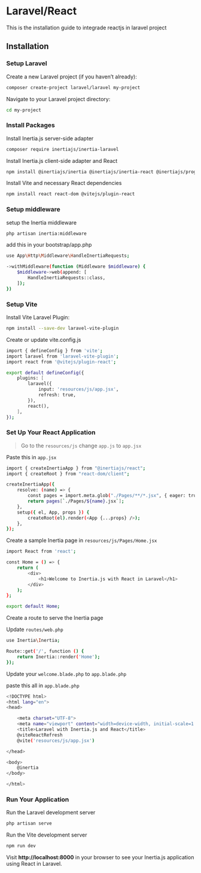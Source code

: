 # Laravel/React

This is the installation guide to integrade reactjs in laravel project

## Installation

### Setup Laravel

Create a new Laravel project (if you haven’t already):

```sh
composer create-project laravel/laravel my-project
```

Navigate to your Laravel project directory:

```sh
cd my-project
```

### Install Packages

Install Inertia.js server-side adapter

```sh
composer require inertiajs/inertia-laravel
```

Install Inertia.js client-side adapter and React

```sh
npm install @inertiajs/inertia @inertiajs/inertia-react @inertiajs/progress
```

Install Vite and necessary React dependencies

```sh
npm install react react-dom @vitejs/plugin-react
```

### Setup middleware

setup the Inertia middleware

```sh
php artisan inertia:middleware
```

add this in your bootstrap/app.php

```sh
use App\Http\Middleware\HandleInertiaRequests;

->withMiddleware(function (Middleware $middleware) {
    $middleware->web(append: [
        HandleInertiaRequests::class,
    ]);
})
```

### Setup Vite

Install Vite Laravel Plugin:

```sh
npm install --save-dev laravel-vite-plugin
```

Create or update vite.config.js

```sh
import { defineConfig } from 'vite';
import laravel from 'laravel-vite-plugin';
import react from '@vitejs/plugin-react';

export default defineConfig({
    plugins: [
        laravel({
            input: 'resources/js/app.jsx',
            refresh: true,
        }),
        react(),
    ],
});

```

### Set Up Your React Application

> Go to the `resources/js` change `app.js` to `app.jsx`

Paste this in `app.jsx`

```sh
import { createInertiaApp } from "@inertiajs/react";
import { createRoot } from "react-dom/client";

createInertiaApp({
    resolve: (name) => {
        const pages = import.meta.glob("./Pages/**/*.jsx", { eager: true });
        return pages[`./Pages/${name}.jsx`];
    },
    setup({ el, App, props }) {
        createRoot(el).render(<App {...props} />);
    },
});
```

Create a sample Inertia page in `resources/js/Pages/Home.jsx`

```sh
import React from 'react';

const Home = () => {
    return (
        <div>
            <h1>Welcome to Inertia.js with React in Laravel</h1>
        </div>
    );
};

export default Home;
```

Create a route to serve the Inertia page

Update `routes/web.php`

```sh
use Inertia\Inertia;

Route::get('/', function () {
    return Inertia::render('Home');
});
```

Update your `welcome.blade.php` to `app.blade.php`

paste this all in `app.blade.php`

```sh
<!DOCTYPE html>
<html lang="en">
<head>

    <meta charset="UTF-8">
    <meta name="viewport" content="width=device-width, initial-scale=1.0">
    <title>Laravel with Inertia.js and React</title>
    @viteReactRefresh
    @vite('resources/js/app.jsx')

</head>

<body>
    @inertia
</body>

</html>
```

### Run Your Application

Run the Laravel development server

```sh
php artisan serve
```

Run the Vite development server

```sh
npm run dev
```

Visit **http://localhost:8000** in your browser to see your Inertia.js application using React in Laravel.
